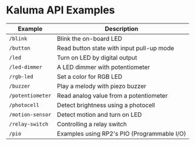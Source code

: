 # Kaluma API Examples

| Example          | Description |
| ---------------- | ----------- |
| `/blink`         | Blink the on-board LED |
| `/button`        | Read button state with input pull-up mode |
| `/led`           | Turn on LED by digital output |
| `/led-dimmer`    | A LED dimmer with potentiometer |
| `/rgb-led`       | Set a color for RGB LED |
| `/buzzer`        | Play a melody with piezo buzzer |
| `/potentiometer` | Read analog value from a potentiometer |
| `/photocell`     | Detect brightness using a photocell |
| `/motion-sensor` | Detect motion and turn on LED |
| `/relay-switch`  | Controlling a relay switch |
| `/pio` | Examples using RP2's PIO (Programmable I/O) |
